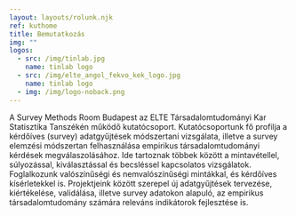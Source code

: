 ```yaml
---
layout: layouts/rolunk.njk
ref: kuthome
title: Bemutatkozás
img: ""
logos:
  - src: /img/tinlab.jpg
    name: tinlab logo
  - src: /img/elte_angol_fekvo_kek_logo.jpg
    name: tinlab logo
  - img: /img/logo-noback.png
---
```

A Survey Methods Room Budapest az ELTE Társadalomtudományi Kar Statisztika Tanszékén működő kutatócsoport. Kutatócsoportunk fő profilja a kérdőíves (survey) adatgyűjtések módszertani vizsgálata, illetve a survey elemzési módszertan felhasználása empirikus társadalomtudományi kérdések megválaszolásához. Ide tartoznak többek között a mintavétellel, súlyozással, kiválasztással és becsléssel kapcsolatos vizsgálatok. Foglalkozunk valószínűségi és nemvalószínűségi mintákkal, és kérdőíves kísérletekkel is. Projektjeink között szerepel új adatgyűjtések tervezése, kiértékelése, validálása, illetve survey adatokon alapuló, az empirikus társadalomtudomány számára releváns indikátorok fejlesztése is. 